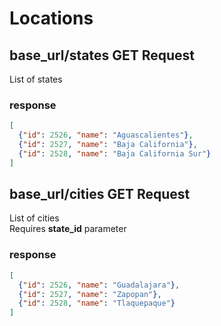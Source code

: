 # Locations

## base_url/states **GET Request**
List of states

### **response**
```json
[
  {"id": 2526, "name": "Aguascalientes"},
  {"id": 2527, "name": "Baja California"},
  {"id": 2528, "name": "Baja California Sur"}
]
```

## base_url/cities **GET Request**
List of cities  
Requires **state_id** parameter

### **response**
```json
[
  {"id": 2526, "name": "Guadalajara"},
  {"id": 2527, "name": "Zapopan"},
  {"id": 2528, "name": "Tlaquepaque"}
]
```
